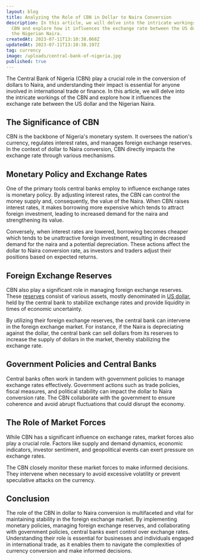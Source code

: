 ```yaml
---
layout: blog
title: Analyzing the Role of CBN in Dollar to Naira Conversion
description: In this article, we will delve into the intricate workings of the
  CBN and explore how it influences the exchange rate between the US dollar and
  the Nigerian Naira.
createdAt: 2023-07-11T13:10:38.068Z
updatedAt: 2023-07-11T13:10:38.197Z
tag: currency
image: /uploads/central-bank-of-nigeria.jpg
published: true
---
```


The Central Bank of Nigeria (CBN) play a crucial role in the conversion of dollars to Naira, and understanding their impact is essential for anyone involved in international trade or finance. In this article, we will delve into the intricate workings of the CBN and explore how it influences the exchange rate between the US dollar and the Nigerian Naira.

## The Significance of CBN

CBN is the backbone of Nigeria's monetary system. It oversees the nation's currency, regulates interest rates, and manages foreign exchange reserves. In the context of dollar to Naira conversion, CBN directly impacts the exchange rate through various mechanisms.

## Monetary Policy and Exchange Rates

One of the primary tools central banks employ to influence exchange rates is monetary policy. By adjusting interest rates, the CBN can control the money supply and, consequently, the value of the Naira. When CBN raises interest rates, it makes borrowing more expensive which tends to attract foreign investment, leading to increased demand for the naira and strengthening its value.

Conversely, when interest rates are lowered, borrowing becomes cheaper which tends to be unattractive foreign investment, resulting in decreased demand for the naira and a potential depreciation. These actions affect the dollar to Naira conversion rate, as investors and traders adjust their positions based on expected returns.

## Foreign Exchange Reserves

CBN also play a significant role in managing foreign exchange reserves. These [reserves](https://www.cbn.gov.ng/intops/reservemgmt.asp) consist of various assets, mostly denominated in [US dollar](https://www.ceicdata.com/en/indicator/nigeria/foreign-exchange-reserves), held by the central bank to stabilize exchange rates and provide liquidity in times of economic uncertainty.

By utilizing their foreign exchange reserves, the central bank can intervene in the foreign exchange market. For instance, if the Naira is depreciating against the dollar, the central bank can sell dollars from its reserves to increase the supply of dollars in the market, thereby stabilizing the exchange rate.

## Government Policies and Central Banks

Central banks often work in tandem with government policies to manage exchange rates effectively. Government actions such as trade policies, fiscal measures, and political stability can impact the dollar to Naira conversion rate. The CBN collaborate with the government to ensure coherence and avoid abrupt fluctuations that could disrupt the economy.

## The Role of Market Forces

While CBN has a significant influence on exchange rates, market forces also play a crucial role. Factors like supply and demand dynamics, economic indicators, investor sentiment, and geopolitical events can exert pressure on exchange rates.

The CBN closely monitor these market forces to make informed decisions. They intervene when necessary to avoid excessive volatility or prevent speculative attacks on the currency.

## Conclusion

The role of the CBN in dollar to Naira conversion is multifaceted and vital for maintaining stability in the foreign exchange market. By implementing monetary policies, managing foreign exchange reserves, and collaborating with government policies, central banks exert control over exchange rates. Understanding their role is essential for businesses and individuals engaged in international trade, as it enables them to navigate the complexities of currency conversion and make informed decisions.